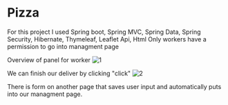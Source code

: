 # Pizza

For this project I used Spring boot, Spring MVC, Spring Data, Spring Security, Hibernate, Thymeleaf, Leaflet Api, Html
Only workers have a permission to go into managment page

Overview of panel for worker
![1](https://user-images.githubusercontent.com/58399828/145451667-f8fc902e-cdc3-437a-a98a-3d3e9b90247a.JPG)


We can finish our deliver by clicking "click"
![2](https://user-images.githubusercontent.com/58399828/145451573-092baca3-e282-4541-99c5-7fe3b59867d7.JPG)

There is form on another page that saves user input and automatically puts into our managment page.
